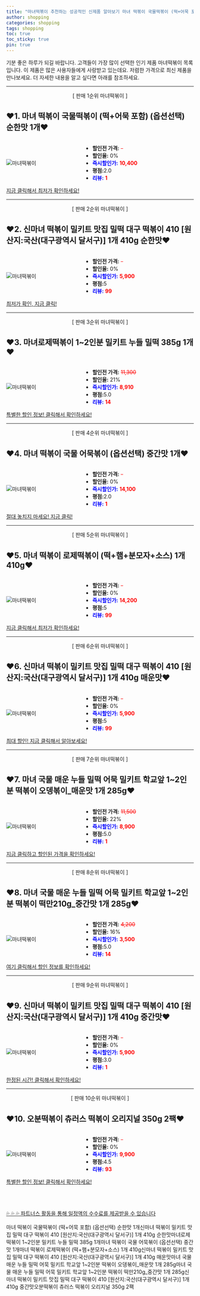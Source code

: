 ```yaml
---
title: "마녀떡볶이 추천하는 성공적인 신제품 알아보기 마녀 떡볶이 국물떡볶이 (떡+어묵 포함)"
author: shopping
categories: shopping
tags: shopping
toc: true
toc_sticky: true
pin: true
---
```

기분 좋은 하루가 되길 바랍니다. 고객들이 가장 많이 선택한 인기 제품 마녀떡볶이 목록입니다. 이 제품은 많은 사용자들에게 사랑받고 있는데요. 저렴한 가격으로 최신 제품을 만나보세요. 더 자세한 내용을 알고 싶다면 아래를 참조하세요.

---
<p class="toplist" style="margin: 0 auto; display: block; width: fit-content;">[ 판매 1순위 마녀떡볶이 ]</p>

<h2><strong>❤️1. 마녀 떡볶이 국물떡볶이 (떡+어묵 포함) (옵션선택) 순한맛 1개❤️</strong></h2>

<div style="display: flex; align-items: center;">
    <div style="flex: 0.4;">
        <img src="https://thumbnail7.coupangcdn.com/thumbnails/remote/230x230ex/image/vendor_inventory/caee/c99a68bcc3c6885a69167dde3a40f62215f1d97d76bc220f5531563b10eb.jpg" alt="마녀떡볶이" style="max-width: 100%;">
    </div>
    <div style="flex: 0.6; margin-left: 10px;">
        <ul>
            <li><strong>할인전 가격:</strong> <del style="color: red;">-</del></li>
            <li><strong>할인율:</strong> 0%</li>
            <li><span style='color:blue'><strong>즉시할인가:</strong></span> <span style='color:red'><strong>10,400</strong></span></li>
            <li><strong>평점:</strong>2.0</li>
            <li><span style='color:blue'><strong>리뷰:</strong></span> <span style='color:red'><strong>1</strong></span></li>
        </ul>
    </div>
</div>
<div class="center">
    <a href="https://selin100587.github.io?lptag=AF9450613&subid=githubio&pageKey=8244553637&traceid=V0-153&itemId=21553692989&vendorItemId=88606311708" class="myButton">
        지금 클릭해서 최저가 확인하세요!
    </a>
</div>


---
<p class="toplist" style="margin: 0 auto; display: block; width: fit-content;">[ 판매 2순위 마녀떡볶이 ]</p>

<h2><strong>❤️2. 신마녀 떡볶이 밀키트 맛집 밀떡 대구 떡볶이 410 [원산지:국산(대구광역시 달서구)] 1개 410g 순한맛❤️</strong></h2>

<div style="display: flex; align-items: center;">
    <div style="flex: 0.4;">
        <img src="https://thumbnail8.coupangcdn.com/thumbnails/remote/230x230ex/image/vendor_inventory/3172/8bda856f9c781c604166b33b6259f0ce96e70bfe96f4308fc4636b806de8.jpg" alt="마녀떡볶이" style="max-width: 100%;">
    </div>
    <div style="flex: 0.6; margin-left: 10px;">
        <ul>
            <li><strong>할인전 가격:</strong> <del style="color: red;">-</del></li>
            <li><strong>할인율:</strong> 0%</li>
            <li><span style='color:blue'><strong>즉시할인가:</strong></span> <span style='color:red'><strong>5,900</strong></span></li>
            <li><strong>평점:</strong>5</li>
            <li><span style='color:blue'><strong>리뷰:</strong></span> <span style='color:red'><strong>99</strong></span></li>
        </ul>
    </div>
</div>
<div class="center">
    <a href="https://selin100587.github.io?lptag=AF9450613&subid=githubio&pageKey=8244253774&traceid=V0-153&itemId=22410582842&vendorItemId=89455421974" class="myButton">
        최저가 확인, 지금 클릭!
    </a>
</div>


---
<p class="toplist" style="margin: 0 auto; display: block; width: fit-content;">[ 판매 3순위 마녀떡볶이 ]</p>

<h2><strong>❤️3. 마녀로제떡볶이 1~2인분 밀키트 누들 밀떡 385g 1개❤️</strong></h2>

<div style="display: flex; align-items: center;">
    <div style="flex: 0.4;">
        <img src="https://thumbnail8.coupangcdn.com/thumbnails/remote/230x230ex/image/vendor_inventory/c403/dfa3ade5f2a49eede2ed4270d70cba413edbe946a3167768d11219f0d060.jpg" alt="마녀떡볶이" style="max-width: 100%;">
    </div>
    <div style="flex: 0.6; margin-left: 10px;">
        <ul>
            <li><strong>할인전 가격:</strong> <del style="color: red;">11,300</del></li>
            <li><strong>할인율:</strong> 21%</li>
            <li><span style='color:blue'><strong>즉시할인가:</strong></span> <span style='color:red'><strong>8,910</strong></span></li>
            <li><strong>평점:</strong>5.0</li>
            <li><span style='color:blue'><strong>리뷰:</strong></span> <span style='color:red'><strong>14</strong></span></li>
        </ul>
    </div>
</div>
<div class="center">
    <a href="https://selin100587.github.io?lptag=AF9450613&subid=githubio&pageKey=5972501662&traceid=V0-153&itemId=10731607074&vendorItemId=78012212654" class="myButton">
        특별한 할인 정보! 클릭해서 확인하세요!
    </a>
</div>


---
<p class="toplist" style="margin: 0 auto; display: block; width: fit-content;">[ 판매 4순위 마녀떡볶이 ]</p>

<h2><strong>❤️4. 마녀 떡볶이 국물 어묵볶이 (옵션선택) 중간맛 1개❤️</strong></h2>

<div style="display: flex; align-items: center;">
    <div style="flex: 0.4;">
        <img src="https://thumbnail7.coupangcdn.com/thumbnails/remote/230x230ex/image/vendor_inventory/caee/c99a68bcc3c6885a69167dde3a40f62215f1d97d76bc220f5531563b10eb.jpg" alt="마녀떡볶이" style="max-width: 100%;">
    </div>
    <div style="flex: 0.6; margin-left: 10px;">
        <ul>
            <li><strong>할인전 가격:</strong> <del style="color: red;">-</del></li>
            <li><strong>할인율:</strong> 0%</li>
            <li><span style='color:blue'><strong>즉시할인가:</strong></span> <span style='color:red'><strong>14,100</strong></span></li>
            <li><strong>평점:</strong>2.0</li>
            <li><span style='color:blue'><strong>리뷰:</strong></span> <span style='color:red'><strong>1</strong></span></li>
        </ul>
    </div>
</div>
<div class="center">
    <a href="https://selin100587.github.io?lptag=AF9450613&subid=githubio&pageKey=8244553637&traceid=V0-153&itemId=21553693235&vendorItemId=88606312085" class="myButton">
        절대 놓치지 마세요! 지금 클릭!
    </a>
</div>


---
<p class="toplist" style="margin: 0 auto; display: block; width: fit-content;">[ 판매 5순위 마녀떡볶이 ]</p>

<h2><strong>❤️5. 마녀 떡볶이 로제떡볶이 (떡+햄+분모자+소스) 1개 410g❤️</strong></h2>

<div style="display: flex; align-items: center;">
    <div style="flex: 0.4;">
        <img src="https://thumbnail9.coupangcdn.com/thumbnails/remote/230x230ex/image/vendor_inventory/c198/6cc2c4a9fc31124e542a594b0eec2d0a7b7dc89b90f6a8b3801ee0129386.jpg" alt="마녀떡볶이" style="max-width: 100%;">
    </div>
    <div style="flex: 0.6; margin-left: 10px;">
        <ul>
            <li><strong>할인전 가격:</strong> <del style="color: red;">-</del></li>
            <li><strong>할인율:</strong> 0%</li>
            <li><span style='color:blue'><strong>즉시할인가:</strong></span> <span style='color:red'><strong>14,200</strong></span></li>
            <li><strong>평점:</strong>5</li>
            <li><span style='color:blue'><strong>리뷰:</strong></span> <span style='color:red'><strong>99</strong></span></li>
        </ul>
    </div>
</div>
<div class="center">
    <a href="https://selin100587.github.io?lptag=AF9450613&subid=githubio&pageKey=7881126412&traceid=V0-153&itemId=21553693606&vendorItemId=88606312546" class="myButton">
        지금 클릭해서 최저가 확인하세요!
    </a>
</div>


---
<p class="toplist" style="margin: 0 auto; display: block; width: fit-content;">[ 판매 6순위 마녀떡볶이 ]</p>

<h2><strong>❤️6. 신마녀 떡볶이 밀키트 맛집 밀떡 대구 떡볶이 410 [원산지:국산(대구광역시 달서구)] 1개 410g 매운맛❤️</strong></h2>

<div style="display: flex; align-items: center;">
    <div style="flex: 0.4;">
        <img src="https://thumbnail8.coupangcdn.com/thumbnails/remote/230x230ex/image/vendor_inventory/3172/8bda856f9c781c604166b33b6259f0ce96e70bfe96f4308fc4636b806de8.jpg" alt="마녀떡볶이" style="max-width: 100%;">
    </div>
    <div style="flex: 0.6; margin-left: 10px;">
        <ul>
            <li><strong>할인전 가격:</strong> <del style="color: red;">-</del></li>
            <li><strong>할인율:</strong> 0%</li>
            <li><span style='color:blue'><strong>즉시할인가:</strong></span> <span style='color:red'><strong>5,900</strong></span></li>
            <li><strong>평점:</strong>5</li>
            <li><span style='color:blue'><strong>리뷰:</strong></span> <span style='color:red'><strong>99</strong></span></li>
        </ul>
    </div>
</div>
<div class="center">
    <a href="https://selin100587.github.io?lptag=AF9450613&subid=githubio&pageKey=8020317473&traceid=V0-153&itemId=22410582845&vendorItemId=89455421988" class="myButton">
        최대 할인! 지금 클릭해서 알아보세요!
    </a>
</div>


---
<p class="toplist" style="margin: 0 auto; display: block; width: fit-content;">[ 판매 7순위 마녀떡볶이 ]</p>

<h2><strong>❤️7. 마녀 국물 매운 누들 밀떡 어묵 밀키트 학교앞 1~2인분 떡볶이 오뎅볶이_매운맛 1개 285g❤️</strong></h2>

<div style="display: flex; align-items: center;">
    <div style="flex: 0.4;">
        <img src="https://thumbnail6.coupangcdn.com/thumbnails/remote/230x230ex/image/vendor_inventory/7c31/f3f04d5a799b22a5cdcde99c1ff6e0938a33eea1adca15677b91298a9812.jpg" alt="마녀떡볶이" style="max-width: 100%;">
    </div>
    <div style="flex: 0.6; margin-left: 10px;">
        <ul>
            <li><strong>할인전 가격:</strong> <del style="color: red;">11,500</del></li>
            <li><strong>할인율:</strong> 22%</li>
            <li><span style='color:blue'><strong>즉시할인가:</strong></span> <span style='color:red'><strong>8,900</strong></span></li>
            <li><strong>평점:</strong>5.0</li>
            <li><span style='color:blue'><strong>리뷰:</strong></span> <span style='color:red'><strong>1</strong></span></li>
        </ul>
    </div>
</div>
<div class="center">
    <a href="https://selin100587.github.io?lptag=AF9450613&subid=githubio&pageKey=8244233620&traceid=V0-153&itemId=17039239860&vendorItemId=84214115391" class="myButton">
        지금 클릭하고 할인된 가격을 확인하세요!
    </a>
</div>


---
<p class="toplist" style="margin: 0 auto; display: block; width: fit-content;">[ 판매 8순위 마녀떡볶이 ]</p>

<h2><strong>❤️8. 마녀 국물 매운 누들 밀떡 어묵 밀키트 학교앞 1~2인분 떡볶이 떡만210g_중간맛 1개 285g❤️</strong></h2>

<div style="display: flex; align-items: center;">
    <div style="flex: 0.4;">
        <img src="https://thumbnail6.coupangcdn.com/thumbnails/remote/230x230ex/image/vendor_inventory/7c31/f3f04d5a799b22a5cdcde99c1ff6e0938a33eea1adca15677b91298a9812.jpg" alt="마녀떡볶이" style="max-width: 100%;">
    </div>
    <div style="flex: 0.6; margin-left: 10px;">
        <ul>
            <li><strong>할인전 가격:</strong> <del style="color: red;">4,200</del></li>
            <li><strong>할인율:</strong> 16%</li>
            <li><span style='color:blue'><strong>즉시할인가:</strong></span> <span style='color:red'><strong>3,500</strong></span></li>
            <li><strong>평점:</strong>5.0</li>
            <li><span style='color:blue'><strong>리뷰:</strong></span> <span style='color:red'><strong>14</strong></span></li>
        </ul>
    </div>
</div>
<div class="center">
    <a href="https://selin100587.github.io?lptag=AF9450613&subid=githubio&pageKey=8243665013&traceid=V0-153&itemId=17039239862&vendorItemId=84214115399" class="myButton">
        여기 클릭해서 할인 정보를 확인하세요!
    </a>
</div>


---
<p class="toplist" style="margin: 0 auto; display: block; width: fit-content;">[ 판매 9순위 마녀떡볶이 ]</p>

<h2><strong>❤️9. 신마녀 떡볶이 밀키트 맛집 밀떡 대구 떡볶이 410 [원산지:국산(대구광역시 달서구)] 1개 410g 중간맛❤️</strong></h2>

<div style="display: flex; align-items: center;">
    <div style="flex: 0.4;">
        <img src="https://thumbnail8.coupangcdn.com/thumbnails/remote/230x230ex/image/vendor_inventory/3172/8bda856f9c781c604166b33b6259f0ce96e70bfe96f4308fc4636b806de8.jpg" alt="마녀떡볶이" style="max-width: 100%;">
    </div>
    <div style="flex: 0.6; margin-left: 10px;">
        <ul>
            <li><strong>할인전 가격:</strong> <del style="color: red;">-</del></li>
            <li><strong>할인율:</strong> 0%</li>
            <li><span style='color:blue'><strong>즉시할인가:</strong></span> <span style='color:red'><strong>5,900</strong></span></li>
            <li><strong>평점:</strong>3.0</li>
            <li><span style='color:blue'><strong>리뷰:</strong></span> <span style='color:red'><strong>1</strong></span></li>
        </ul>
    </div>
</div>
<div class="center">
    <a href="https://selin100587.github.io?lptag=AF9450613&subid=githubio&pageKey=8243693264&traceid=V0-153&itemId=22410582844&vendorItemId=89455421982" class="myButton">
        한정된 시간! 클릭해서 확인하세요!
    </a>
</div>


---
<p class="toplist" style="margin: 0 auto; display: block; width: fit-content;">[ 판매 10순위 마녀떡볶이 ]</p>

<h2><strong>❤️10. 오분떡볶이 츄러스 떡볶이 오리지널 350g 2팩❤️</strong></h2>

<div style="display: flex; align-items: center;">
    <div style="flex: 0.4;">
        <img src="https://thumbnail8.coupangcdn.com/thumbnails/remote/230x230ex/image/retail/images/2021/07/02/12/2/de9ea62a-2051-43eb-97a1-b342b84ee152.jpg" alt="마녀떡볶이" style="max-width: 100%;">
    </div>
    <div style="flex: 0.6; margin-left: 10px;">
        <ul>
            <li><strong>할인전 가격:</strong> <del style="color: red;">-</del></li>
            <li><strong>할인율:</strong> 0%</li>
            <li><span style='color:blue'><strong>즉시할인가:</strong></span> <span style='color:red'><strong>9,900</strong></span></li>
            <li><strong>평점:</strong>4.5</li>
            <li><span style='color:blue'><strong>리뷰:</strong></span> <span style='color:red'><strong>93</strong></span></li>
        </ul>
    </div>
</div>
<div class="center">
    <a href="https://selin100587.github.io?lptag=AF9450613&subid=githubio&pageKey=5960419296&traceid=V0-153&itemId=10678863131&vendorItemId=77959637651" class="myButton">
        특별한 할인 정보! 클릭해서 확인하세요!
    </a>
</div>

<br><br><br>[💦 💦 💦 파트너스 활동을 통해 일정액의 수수료를 제공받을 수 있습니다](https://link.coupang.com/a/bcpT2c)<br><br>마녀 떡볶이 국물떡볶이 (떡+어묵 포함) (옵션선택) 순한맛 1개신마녀 떡볶이 밀키트 맛집 밀떡 대구 떡볶이 410 [원산지:국산(대구광역시 달서구)] 1개 410g 순한맛마녀로제떡볶이 1~2인분 밀키트 누들 밀떡 385g 1개마녀 떡볶이 국물 어묵볶이 (옵션선택) 중간맛 1개마녀 떡볶이 로제떡볶이 (떡+햄+분모자+소스) 1개 410g신마녀 떡볶이 밀키트 맛집 밀떡 대구 떡볶이 410 [원산지:국산(대구광역시 달서구)] 1개 410g 매운맛마녀 국물 매운 누들 밀떡 어묵 밀키트 학교앞 1~2인분 떡볶이 오뎅볶이_매운맛 1개 285g마녀 국물 매운 누들 밀떡 어묵 밀키트 학교앞 1~2인분 떡볶이 떡만210g_중간맛 1개 285g신마녀 떡볶이 밀키트 맛집 밀떡 대구 떡볶이 410 [원산지:국산(대구광역시 달서구)] 1개 410g 중간맛오분떡볶이 츄러스 떡볶이 오리지널 350g 2팩